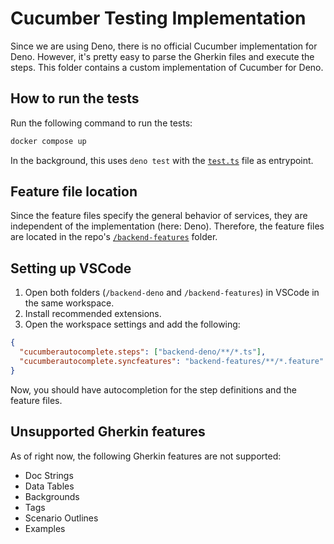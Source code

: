 # Cucumber Testing Implementation

Since we are using Deno, there is no official Cucumber implementation for Deno.
However, it's pretty easy to parse the Gherkin files and execute the steps.
This folder contains a custom implementation of Cucumber for Deno.

## How to run the tests

Run the following command to run the tests:

```bash
docker compose up
```

In the background, this uses `deno test` with the [`test.ts`](test.ts) file as entrypoint.

## Feature file location

Since the feature files specify the general behavior of services, they are independent of the implementation (here:
Deno).
Therefore, the feature files are located in the repo's [`/backend-features`](../../backend-features) folder.

## Setting up VSCode

1. Open both folders (`/backend-deno` and `/backend-features`) in VSCode in the same workspace.
2. Install recommended extensions.
3. Open the workspace settings and add the following:

```json
{
  "cucumberautocomplete.steps": ["backend-deno/**/*.ts"],
  "cucumberautocomplete.syncfeatures": "backend-features/**/*.feature"
}
```

Now, you should have autocompletion for the step definitions and the feature files.

## Unsupported Gherkin features

As of right now, the following Gherkin features are not supported:

- Doc Strings
- Data Tables
- Backgrounds
- Tags
- Scenario Outlines
- Examples
